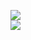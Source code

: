 [![](https://img.shields.io/badge/Made%20With-Github%20Spray-lightgrey.svg?style=for-the-badge&logo=github)](https://github.com/Annihil/github-spray#5451)  
[![](https://i.imgur.com/2DrTn0Z.gif)](https://github.com/Annihil/github-spray)